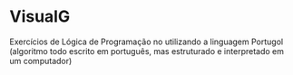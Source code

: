 # VisualG
Exercícios de Lógica de Programação no  utilizando a linguagem  Portugol (algoritmo todo escrito em português, mas estruturado e interpretado em um computador)
